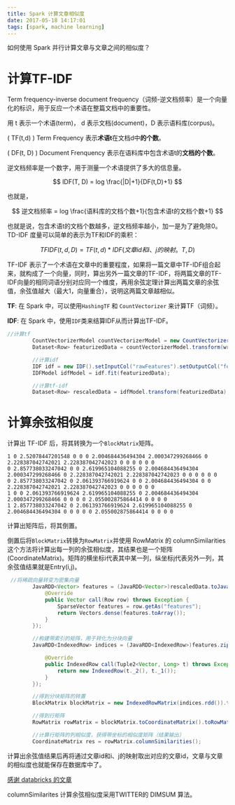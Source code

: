 ```yaml
---
title: Spark 计算文章相似度
date: 2017-05-18 14:17:01
tags: [spark, machine learning]
---
```

如何使用 Spark 并行计算文章与文章之间的相似度？

<!-- more -->

# 计算TF-IDF

Term frequency-inverse document frequency（词频-逆文档频率）是一个向量化的标识，用于反应一个术语在整篇文档中的重要性。

用 t 表示一个术语(term)， d 表示文档(document)，D 表示语料库(corpus)。

\( TF(t,d) \) Term Frequency 表示**术语t**在文档d中**的个数**。

\( DF(t, D) \) Document Frenquency 表示在语料库中包含术语t的**文档的个数**。

逆文档频率是一个数字，用于测量一个术语提供了多大的信息量。

  $$ IDF(T, D) = log \frac{|D|+1}{DF(t,D)+1} $$ 

也就是，

  $$ 逆文档频率 = log \frac{语料库的文档个数+1}{包含术语t的文档个数+1} $$

也就是说，包含术语t的文档个数越多，逆文档频率越小，加一是为了避免除0。TD-IDF 度量可以简单的表示为TF和IDF的乘积：

  $$ TFIDF(t, d, D) = TF(t,d)*IDF(文章id和i、j的映射。T,D) $$

TF-IDF 表示了一个术语在文章中的重要程度，如果将一篇文章中TF-IDF组合起来，就构成了一个向量，同时，算出另外一篇文章的TF-IDF，将两篇文章的TF-IDF向量的相同词语分别对应同一个维度，再用余弦定理计算出两篇文章的余弦值，余弦值越大（最大1，向量重合），说明这两篇文章越相似。

**TF**: 在 Spark 中，可以使用`HashingTF` 和 `CountVectorizer` 来计算TF（词频）。

**IDF**: 在 Spark 中，使用`IDF`类来结算IDF从而计算出TF-IDF。

```java
//计算tf
        CountVectorizerModel countVectorizerModel = new CountVectorizer().setInputCol("words").setOutputCol("rawFeatures").fit(wrappedWords);
        Dataset<Row> featurizedData = countVectorizerModel.transform(wrappedWords);

        //计算idf
        IDF idf = new IDF().setInputCol("rawFeatures").setOutputCol("features");
        IDFModel idfModel = idf.fit(featurizedData);

        //计算tf-idf
        Dataset<Row> rescaledData = idfModel.transform(featurizedData);
```

# 计算余弦相似度

计算出 TF-IDF 后，将其转换为一个`BlockMatrix`矩阵。


	1 0 2.52078447201548 0 0 0 2.004684436494304 2.000347299268466 0 2.228387042742021 2.228387042742023 0 0 0 0 0 0
	0 2.857738033247042 0 0 2.619965104088255 0 2.004684436494304 2.000347299268466 0 2.228387042742021 2.228387042742023 0 0 0 0 0 0
	0 2.857738033247042 0 2.061393766919624 0 0 2.004684436494304 0 0 2.228387042742021 2.228387042742023 0 0 0 0 0 0
	1 0 0 2.061393766919624 2.619965104088255 0 2.004684436494304 2.000347299268466 0 0 0 0 2.055002875864414 0 0 0 0
	1 2.857738033247042 0 2.061393766919624 2.619965104088255 0 2.004684436494304 0 0 0 0 0 2.055002875864414 0 0 0 0


计算出矩阵后，将其倒置。

倒置后将`BlockMatrix`转换为`RowMatrix`并使用 RowMatrix 的 columnSimilarities 这个方法将计算出每一列的余弦相似度，其结果也是一个矩阵(CoordinateMatrix)。矩阵的横坐标i代表其中某一列，纵坐标j代表另外一列，其余弦值结果就是Entry(i,j)。

```java
 //将稀疏向量转变为密集向量
        JavaRDD<Vector> features = (JavaRDD<Vector>)rescaledData.toJavaRDD().map(new Function<Row, Vector>() {
            @Override
            public Vector call(Row row) throws Exception {
                SparseVector features = row.getAs("features");
                return Vectors.dense(features.toArray());
            }
        });

        //构建带索引的矩阵，用于转化为分块向量
        JavaRDD<IndexedRow> indices = (JavaRDD<IndexedRow>)features.zipWithIndex().map(new Function<Tuple2<Vector, Long>, IndexedRow>() {

            @Override
            public IndexedRow call(Tuple2<Vector, Long> t) throws Exception {
                return new IndexedRow(t._2(), t._1());
            }
        });

        //得到分块矩阵的转置
        BlockMatrix blockMatrix = new IndexedRowMatrix(indices.rdd()).toBlockMatrix().transpose();

        //得到行矩阵
        RowMatrix rowMatrix = blockMatrix.toCoordinateMatrix().toRowMatrix();

        //计算行矩阵的列相似度，获得带坐标的相似度矩阵（结果输出）
        CoordinateMatrix res = rowMatrix.columnSimilarities();
```

计算出余弦值结果后再将通过文章id和i、j的映射取出对应的文章id，文章与文章的相似度也就能保存在数据库中了。

[感谢 databricks 的文章](https://databricks.com/blog/2014/10/20/efficient-similarity-algorithm-now-in-spark-twitter.html)

columnSimilarites 计算余弦相似度采用TWITTER的 DIMSUM 算法。



